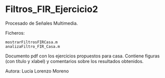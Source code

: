 # Filtros_FIR_Ejercicio2
Procesado de Señales Multimedia.

Ficheros:

    mostrarFiltrosFIRCasa.m    
    analizaFiltro_FIR_Casa.m    

Documento pdf con los ejercicios propuestos para casa. Contiene figuras (con título y xlabel) y comentarios sobre los resultados obtenidos.

Autora: Lucía Lorenzo Moreno
